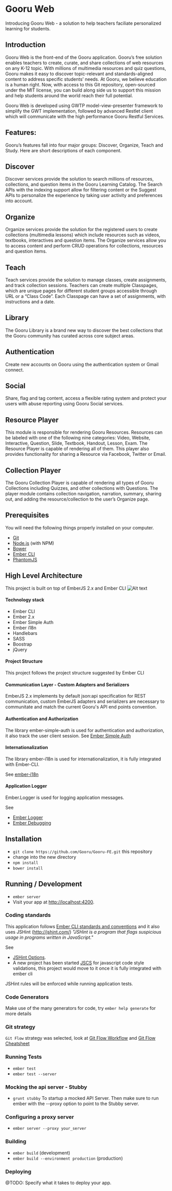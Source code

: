 Gooru Web
=============
Introducing Gooru Web  - a solution to help teachers faciliate personalized learning for students.

## Introduction
Gooru Web is the front-end of the Gooru application. Gooru’s free solution enables teachers to create, curate, and share collections of web resources on any K-12 topic. With millions of multimedia resources and quiz questions, Gooru makes it easy to discover topic-relevant and standards-aligned content to address specific students’ needs.  At Gooru, we believe education is a human right.  Now, with access to this Git repository, open-sourced under the MIT license, you can build along side us to support this mission and help students around the world reach their full potential.

Gooru Web is developed using GWTP model-view-presenter framework to simplify the GWT implementation, followed by advanced Restlet client which will communicate with the high performance Gooru Restful Services. 

## Features:
Gooru’s features fall into four major groups: Discover, Organize, Teach and Study.  Here are short descriptions of each component. 

## Discover
Discover services provide the solution to search millions of resources, collections, and question items in the Gooru Learning Catalog. The Search APIs with the indexing support allow for filtering content or the Suggest APIs to personalize the experience by taking user activity and preferences into account.

## Organize
Organize services provide the solution for the registered users to create collections (multimedia lessons) which include resources such as videos, textbooks, interactives and question items. The Organize services allow you to access content and perform CRUD operations for collections, resources and question items.

## Teach
Teach services provide the solution to manage classes, create assignments, and track collection sessions. Teachers can create multiple Classpages, which are unique pages for different student groups accessible through URL or a “Class Code”. Each Classpage can have a set of assignments, with instructions and a date.

## Library
The Gooru Library is a brand new way to discover the best collections that the Gooru community has curated across core subject areas.

## Authentication
Create new accounts on Gooru using the authentication system or Gmail connect.

## Social
Share, flag and tag content, access a flexible rating system and protect your users with abuse reporting using Gooru Social services.

## Resource Player
This module is responsible for rendering Gooru Resources. Resources can be labeled with one of the following nine categories: Video, Website, Interactive, Question, Slide, Textbook, Handout, Lesson, Exam. The Resource Player is capable of rendering all of them. This player also provides functionality for sharing a Resource via Facebook, Twitter or Email.

## Collection Player
The Gooru Collection Player is capable of rendering all types of Gooru Collections including Quizzes, and other collections with Questions. The player module contains collection navigation, narration, summary, sharing out, and adding the resource/collection to the user’s Organize page.


## Prerequisites

You will need the following things properly installed on your computer.

* [Git](http://git-scm.com/)
* [Node.js](http://nodejs.org/) (with NPM)
* [Bower](http://bower.io/)
* [Ember CLI](http://www.ember-cli.com/)
* [PhantomJS](http://phantomjs.org/)

## High Level Architecture
This project is built on top of EmberJS 2.x and Ember CLI
![Alt text](high-level-architecture.png)

#### Technology stack
* Ember CLI
* Ember 2.x
* Ember Simple Auth
* Ember i18n
* Handlebars
* SASS
* Boostrap
* jQuery

#### Project Structure
This project follows the project structure suggested by Ember CLI

#### Communication Layer - Custom Adapters and Serializers
EmberJS 2.x implements by default json:api specification for REST communication, custom EmberJS adapters and serializers are necessary to communitate and match the current Gooru's API end points convention. 

#### Authentication and Authorization
The library ember-simple-auth is used for authentication and authorization, it also track the user client session. See [Ember Simple Auth](http://ember-simple-auth.com/)

#### Internationalization
The library ember-i18n is used for internationalization, it is fully integrated with Ember-CLI. 

See [ember-i18n](https://github.com/jamesarosen/ember-i18n/wiki)

#### Application Logger
 Ember.Logger is used for logging application messages.
 
 See 
 * [Ember Logger](http://emberjs.com/api/classes/Ember.Logger.html)
 * [Ember Debugging](http://guides.emberjs.com/v2.0.0/configuring-ember/debugging/)

## Installation

* `git clone https://github.com/Gooru/Gooru-FE.git` this repository
* change into the new directory
* `npm install`
* `bower install`

## Running / Development

* `ember server`
* Visit your app at [http://localhost:4200](http://localhost:4200).

### Coding standards
This application follows [Ember CLI standards and conventions](http://www.ember-cli.com/user-guide/#naming-conventions) and it also uses JSHint (http://jshint.com/) _"JSHint is a program that flags suspicious usage in programs written in JavaScript."_

See 
* [JSHint Options](http://jshint.com/docs/options/). 
* A new project has been started [JSCS](http://jscs.info/rules) for javascript code style validations, this project would move to it once it is fully integrated with ember cli

JSHint rules will be enforced while running application tests.


### Code Generators

Make use of the many generators for code, try `ember help generate` for more details

### Git strategy
`Git Flow` strategy was selected, look at [Git Flow Workflow](https://www.atlassian.com/git/tutorials/comparing-workflows/gitflow-workflow/) and [Git Flow Cheatsheet](http://danielkummer.github.io/git-flow-cheatsheet/)

### Running Tests

* `ember test`
* `ember test --server`

### Mocking the api server - Stubby
* `grunt stubby` To startup a mocked API Server. Then make sure to run ember with the --proxy option to point to the Stubby server.

### Configuring a proxy server
* `ember server --proxy your_server`

### Building

* `ember build` (development)
* `ember build --environment production` (production)

### Deploying

@TODO: Specify what it takes to deploy your app.

